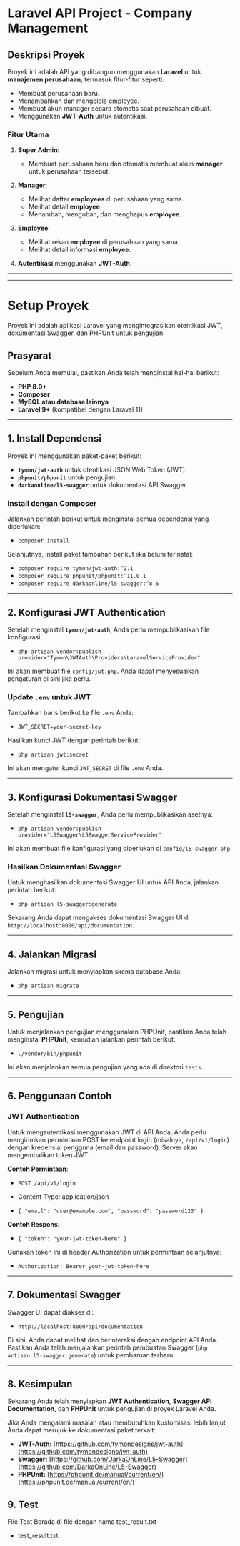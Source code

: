 # Laravel API Project - Company Management

## Deskripsi Proyek

Proyek ini adalah API yang dibangun menggunakan **Laravel** untuk **manajemen perusahaan**, termasuk fitur-fitur seperti:
- Membuat perusahaan baru.
- Menambahkan dan mengelola employee.
- Membuat akun manager secara otomatis saat perusahaan dibuat.
- Menggunakan **JWT-Auth** untuk autentikasi.

### Fitur Utama

1. **Super Admin**:
   - Membuat perusahaan baru dan otomatis membuat akun **manager** untuk perusahaan tersebut.
   
2. **Manager**:
   - Melihat daftar **employees** di perusahaan yang sama.
   - Melihat detail **employee**.
   - Menambah, mengubah, dan menghapus **employee**.
   
3. **Employee**:
   - Melihat rekan **employee** di perusahaan yang sama.
   - Melihat detail informasi **employee**.

4. **Autentikasi** menggunakan **JWT-Auth**.

---



---
# Setup Proyek

Proyek ini adalah aplikasi Laravel yang mengintegrasikan otentikasi JWT, dokumentasi Swagger, dan PHPUnit untuk pengujian.

## Prasyarat

Sebelum Anda memulai, pastikan Anda telah menginstal hal-hal berikut:

- **PHP 8.0+**
- **Composer**
- **MySQL atau database lainnya**
- **Laravel 9+** (kompatibel dengan Laravel 11)

---

## 1. Install Dependensi

Proyek ini menggunakan paket-paket berikut:

- **`tymon/jwt-auth`** untuk otentikasi JSON Web Token (JWT).
- **`phpunit/phpunit`** untuk pengujian.
- **`darkaonline/l5-swagger`** untuk dokumentasi API Swagger.

### Install dengan Composer

Jalankan perintah berikut untuk menginstal semua dependensi yang diperlukan:

- `composer install`

Selanjutnya, install paket tambahan berikut jika belum terinstal:

- `composer require tymon/jwt-auth:^2.1`
- `composer require phpunit/phpunit:^11.0.1`
- `composer require darkaonline/l5-swagger:^8.6`

---

## 2. Konfigurasi JWT Authentication

Setelah menginstal **`tymon/jwt-auth`**, Anda perlu mempublikasikan file konfigurasi:

- `php artisan vendor:publish --provider="Tymon\JWTAuth\Providers\LaravelServiceProvider"`

Ini akan membuat file `config/jwt.php`. Anda dapat menyesuaikan pengaturan di sini jika perlu.

### Update `.env` untuk JWT

Tambahkan baris berikut ke file `.env` Anda:

- `JWT_SECRET=your-secret-key`

Hasilkan kunci JWT dengan perintah berikut:

- `php artisan jwt:secret`

Ini akan mengatur kunci `JWT_SECRET` di file `.env` Anda.

---

## 3. Konfigurasi Dokumentasi Swagger

Setelah menginstal **`l5-swagger`**, Anda perlu mempublikasikan asetnya:

- `php artisan vendor:publish --provider="L5Swagger\L5SwaggerServiceProvider"`

Ini akan membuat file konfigurasi yang diperlukan di `config/l5-swagger.php`.

### Hasilkan Dokumentasi Swagger

Untuk menghasilkan dokumentasi Swagger UI untuk API Anda, jalankan perintah berikut:

- `php artisan l5-swagger:generate`

Sekarang Anda dapat mengakses dokumentasi Swagger UI di `http://localhost:8000/api/documentation`.

---

## 4. Jalankan Migrasi

Jalankan migrasi untuk menyiapkan skema database Anda:

- `php artisan migrate`

---

## 5. Pengujian

Untuk menjalankan pengujian menggunakan PHPUnit, pastikan Anda telah menginstal **PHPUnit**, kemudian jalankan perintah berikut:

- `./vendor/bin/phpunit`

Ini akan menjalankan semua pengujian yang ada di direktori `tests`.

---

## 6. Penggunaan Contoh

### JWT Authentication

Untuk mengautentikasi menggunakan JWT di API Anda, Anda perlu mengirimkan permintaan POST ke endpoint login (misalnya, `/api/v1/login`) dengan kredensial pengguna (email dan password). Server akan mengembalikan token JWT.

**Contoh Permintaan**:

- `POST /api/v1/login`
- Content-Type: application/json

- `{
    "email": "user@example.com",
    "password": "password123"
}`

**Contoh Respons**:

- `{
    "token": "your-jwt-token-here"
}`

Gunakan token ini di header Authorization untuk permintaan selanjutnya:

- `Authorization: Bearer your-jwt-token-here`

---

## 7. Dokumentasi Swagger

Swagger UI dapat diakses di:

- `http://localhost:8000/api/documentation`

Di sini, Anda dapat melihat dan berinteraksi dengan endpoint API Anda. Pastikan Anda telah menjalankan perintah pembuatan Swagger (`php artisan l5-swagger:generate`) untuk pembaruan terbaru.

---

## 8. Kesimpulan

Sekarang Anda telah menyiapkan **JWT Authentication**, **Swagger API Documentation**, dan **PHPUnit** untuk pengujian di proyek Laravel Anda.

Jika Anda mengalami masalah atau membutuhkan kustomisasi lebih lanjut, Anda dapat merujuk ke dokumentasi paket terkait:
- **JWT-Auth:** [https://github.com/tymondesigns/jwt-auth](https://github.com/tymondesigns/jwt-auth)
- **Swagger:** [https://github.com/DarkaOnLine/L5-Swagger](https://github.com/DarkaOnLine/L5-Swagger)
- **PHPUnit:** [https://phpunit.de/manual/current/en/](https://phpunit.de/manual/current/en/)

## 9. Test 

File Test Berada di file dengan nama test_result.txt

- test_result.txt

